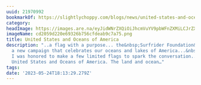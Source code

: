 ```yaml
---
uuid: 21970992
bookmarkOf: https://slightlychoppy.com/blogs/news/united-states-and-oceans-of-america
category: 
headImage: https://images.are.na/eyJidWNrZXQiOiJhcmVuYV9pbWFnZXMiLCJrZXkiOiIyMTk3MDk5Mi9vcmlnaW5hbF9jZDIwNTlkMjIwZTY5MzI2Yjc1NmNmZGVhYjljN2E3NS5wbmciLCJlZGl0cyI6eyJyZXNpemUiOnsid2lkdGgiOjEyMDAsImhlaWdodCI6MTIwMCwiZml0IjoiaW5zaWRlIiwid2l0aG91dEVubGFyZ2VtZW50Ijp0cnVlfSwid2VicCI6eyJxdWFsaXR5Ijo5MH0sImpwZWciOnsicXVhbGl0eSI6OTB9LCJyb3RhdGUiOm51bGx9fQ==?bc=0
imageName: cd2059d220e69326b756cfdeab9c7a75.png
title: United States and Oceans of America
description: "..a flag with a purpose... the&nbsp;Surfrider Foundation&nbsp;is launching
  a new campaign that celebrates our oceans and lakes of America...&nbsp;@unitedstatesandoceansofamerica
  I was honored to make a few limited flags to spark the conversation... We are the
  United States and Oceans of America. The land and ocean…"
tags: 
date: '2023-05-24T18:13:29.279Z'
---
```


